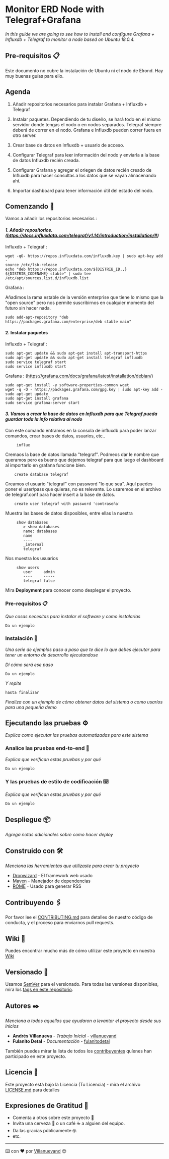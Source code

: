 # Monitor ERD Node with Telegraf+Grafana

_In this guide we are going to see how to install and configure Grafana + Influxdb + Telegraf to monitor a node based on Ubuntu 18.0.4._

## Pre-requisitos 📋
 
 Este documento no cubre la instalación de Ubuntu ni el nodo de Elrond. Hay muy buenas guías para ello. 

## Agenda
   1. Añadir repositorios necesarios para instalar Grafana + Influxdb + Telegraf
  
   2. Instalar paquetes. Dependiendo de tu diseño, se hará todo en el mismo servidor donde tengas el nodo o en nodos separados. Telegraf siempre deberá de correr en el nodo. Grafana e Influxdb pueden correr fuera en otro server.
  
   3. Crear base de datos en Influxdb + usuario de acceso.
  
   4. Configurar Telegraf para leer información del nodo y enviarla a la base de datos Influxdb recién creada.
  
   5. Configurar Grafana y agregar el oriegen de datos recién creado de Influxdb para hacer consultas a los datos que se vayan almacenando ahí.
  
   6. Importar dashboard para tener información útil del estado del nodo.


## Comenzando 🚀

Vamos a añadir los repositorios necesarios :

 #### _1. Añadir repositorios. (https://docs.influxdata.com/telegraf/v1.14/introduction/installation/#)_
    
   Influxdb + Telegraf :
    
    wget -qO- https://repos.influxdata.com/influxdb.key | sudo apt-key add -
    source /etc/lsb-release
    echo "deb https://repos.influxdata.com/${DISTRIB_ID,,} ${DISTRIB_CODENAME} stable" | sudo tee /etc/apt/sources.list.d/influxdb.list
           
   Grafana :
    
   Añadimos la rama estable  de la versión enterprise que tiene lo mismo que la "open source" pero nos permite suscribirnos en cualquier momento del futuro sin hacer nada.
    
    sudo add-apt-repository "deb https://packages.grafana.com/enterprise/deb stable main"

#### 2. Instalar paquetes
   Influxdb + Telegraf :
    
    sudo apt-get update && sudo apt-get install apt-transport-https
    sudo apt-get update && sudo apt-get install telegraf influxdb
    sudo service telegraf start 
    sudo service influxdb start 
   
   Grafana :  (https://grafana.com/docs/grafana/latest/installation/debian/)
            
    sudo apt-get install -y software-properties-common wget
    wget -q -O - https://packages.grafana.com/gpg.key | sudo apt-key add -
    sudo apt-get update
    sudo apt-get install grafana
    sudo service grafana-server start

#### _3. Vamos a crear la base de datos en Influxdb para que Telegraf pueda guardar toda la info relativa al nodo_
    
   Con este comando entramos en la consola de influxdb para poder lanzar comandos, crear bases de datos, usuarios, etc..
         
         influx 
   Cremaos la base de datos llamada "telegraf". Podmeos dar le nombre que queramos pero es bueno que dejemos telegraf para que luego el dashboard al importarlo en grafana funcione bien.
   
        create database telegraf   
   Creamos el usuario "telegraf" con password "lo que sea". Aquí puedes poner el user/pass que quieras, no es relevante. Lo usaremos en el archivo de telegraf.conf para hacer insert a la base de datos. 
   
        create user telegraf with password 'contraseña'  
  
   Muestra las bases de datos disposibles, entre ellas la nuestra
  
         show databases                    
            > show databases
            name: databases
            name
            ----
            _internal
            telegraf
 Nos muestra los usuarios
 
         show users                        
            user     admin
            ----     -----
            telegraf false


Mira **Deployment** para conocer como desplegar el proyecto.


### Pre-requisitos 📋

_Que cosas necesitas para instalar el software y como instalarlas_

```
Da un ejemplo
```

### Instalación 🔧

_Una serie de ejemplos paso a paso que te dice lo que debes ejecutar para tener un entorno de desarrollo ejecutandose_

_Dí cómo será ese paso_

```
Da un ejemplo
```

_Y repite_

```
hasta finalizar
```

_Finaliza con un ejemplo de cómo obtener datos del sistema o como usarlos para una pequeña demo_

## Ejecutando las pruebas ⚙️

_Explica como ejecutar las pruebas automatizadas para este sistema_

### Analice las pruebas end-to-end 🔩

_Explica que verifican estas pruebas y por qué_

```
Da un ejemplo
```

### Y las pruebas de estilo de codificación ⌨️

_Explica que verifican estas pruebas y por qué_

```
Da un ejemplo
```

## Despliegue 📦

_Agrega notas adicionales sobre como hacer deploy_

## Construido con 🛠️

_Menciona las herramientas que utilizaste para crear tu proyecto_

* [Dropwizard](http://www.dropwizard.io/1.0.2/docs/) - El framework web usado
* [Maven](https://maven.apache.org/) - Manejador de dependencias
* [ROME](https://rometools.github.io/rome/) - Usado para generar RSS

## Contribuyendo 🖇️

Por favor lee el [CONTRIBUTING.md](https://gist.github.com/villanuevand/xxxxxx) para detalles de nuestro código de conducta, y el proceso para enviarnos pull requests.

## Wiki 📖

Puedes encontrar mucho más de cómo utilizar este proyecto en nuestra [Wiki](https://github.com/tu/proyecto/wiki)

## Versionado 📌

Usamos [SemVer](http://semver.org/) para el versionado. Para todas las versiones disponibles, mira los [tags en este repositorio](https://github.com/tu/proyecto/tags).

## Autores ✒️

_Menciona a todos aquellos que ayudaron a levantar el proyecto desde sus inicios_

* **Andrés Villanueva** - *Trabajo Inicial* - [villanuevand](https://github.com/villanuevand)
* **Fulanito Detal** - *Documentación* - [fulanitodetal](#fulanito-de-tal)

También puedes mirar la lista de todos los [contribuyentes](https://github.com/your/project/contributors) quíenes han participado en este proyecto. 

## Licencia 📄

Este proyecto está bajo la Licencia (Tu Licencia) - mira el archivo [LICENSE.md](LICENSE.md) para detalles

## Expresiones de Gratitud 🎁

* Comenta a otros sobre este proyecto 📢
* Invita una cerveza 🍺 o un café ☕ a alguien del equipo. 
* Da las gracias públicamente 🤓.
* etc.



---
⌨️ con ❤️ por [Villanuevand](https://github.com/Villanuevand) 😊

